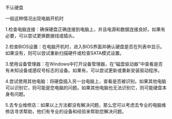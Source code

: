   不认硬盘

   一般这种情况出现电脑开机时

   1.检查电脑连接：确保硬盘正确连接到电脑上，并且电源和数据连接良好。如果有必要，可以尝试更换数据线或插头。

   2.检查BIOS设置：在电脑开机时，进入BIOS界面并确认硬盘是否在列表中显示。如果没有，则可以尝试重新扫描硬件或检查SATA模式设置。

   3.使用设备管理器：在Windows中打开设备管理器，在“磁盘驱动器”中查看是否有未知设备或感叹号标志的设备。如果有，可以尝试更新或重新安装驱动程序。

   4.尝试使用其他电脑：将硬盘插入另一台电脑上，查看是否被识别。如果其他电脑可以识别它，则可能是您电脑的问题。如果其他电脑也无法识别它，则可能硬盘本身有问题。

   5.去专业维修店：如果以上方法都没有解决问题，那么您可以考虑去专业的电脑维修店寻求帮助，他们有专业的设备和经验来帮助您解决问题。